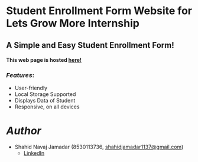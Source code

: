 
# Student Enrollment Form Website for Lets Grow More Internship

## A Simple and Easy Student Enrollment Form!


#### This web page is hosted [here!]()

### *Features*:

* User-friendly
* Local Storage Supported
* Displays Data of Student
* Responsive, on all devices

# *Author*

* Shahid Navaj Jamadar (8530113736, shahidjamadar1137@gmail.com)
  - [LinkedIn](https://www.linkedin.com/in/shahid-jamadar/)
